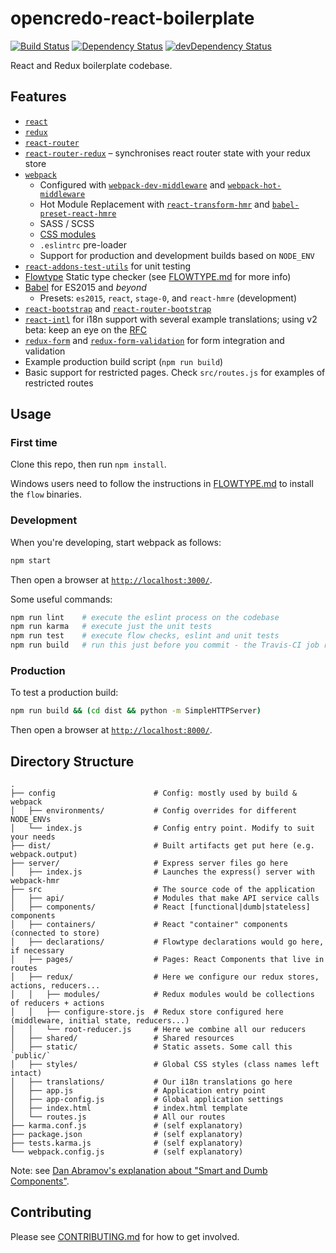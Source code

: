 # opencredo-react-boilerplate

[![Build Status](https://travis-ci.org/opencredo/opencredo-react-boilerplate.svg?branch=master)](https://travis-ci.org/opencredo/opencredo-react-boilerplate)
[![Dependency Status](https://david-dm.org/opencredo/opencredo-react-boilerplate.svg)](https://david-dm.org/opencredo/opencredo-react-boilerplate)
[![devDependency Status](https://david-dm.org/opencredo/opencredo-react-boilerplate/dev-status.svg)](https://david-dm.org/opencredo/opencredo-react-boilerplate#info=devDependencies)

React and Redux boilerplate codebase.

## Features

* [`react`](https://facebook.github.io/react/)
* [`redux`](http://rackt.org/redux/)
* [`react-router`](https://github.com/rackt/react-router)
* [`react-router-redux`](https://github.com/rackt/react-router-redux) &ndash; synchronises react router state with your redux store
* [`webpack`](https://webpack.github.io)
  - Configured with [`webpack-dev-middleware`](https://github.com/webpack/webpack-dev-middleware) and [`webpack-hot-middleware`](https://github.com/glenjamin/webpack-hot-middleware)
  - Hot Module Replacement with [`react-transform-hmr`](https://github.com/gaearon/react-transform-hmr) and [`babel-preset-react-hmre`](https://github.com/danmartinez101/babel-preset-react-hmre)
  - SASS / SCSS
  - [CSS modules](https://github.com/css-modules/css-modules)
  - `.eslintrc` pre-loader
  - Support for production and development builds based on `NODE_ENV`
* [`react-addons-test-utils`](https://facebook.github.io/react/docs/test-utils.html) for unit testing
* [Flowtype](http://flowtype.org) Static type checker (see [FLOWTYPE.md](./FLOWTYPE.md) for more info)
* [Babel](https://babeljs.io) for ES2015 and _beyond_
  - Presets: `es2015`, `react`, `stage-0`, and `react-hmre` (development)
* [`react-bootstrap`](https://react-bootstrap.github.io) and [`react-router-bootstrap`](https://github.com/react-bootstrap/react-router-bootstrap)
* [`react-intl`](https://github.com/yahoo/react-intl/) for i18n support with several example translations; using v2 beta: keep an eye on the [RFC](https://github.com/yahoo/react-intl/issues/162)
* [`redux-form`](https://github.com/erikras/redux-form) and [`redux-form-validation`](https://github.com/CosticaPuntaru/redux-form-validation) for form integration and validation
* Example production build script (`npm run build`)
* Basic support for restricted pages. Check `src/routes.js` for examples of restricted routes

## Usage

### First time

Clone this repo, then run `npm install`.

Windows users need to follow the instructions in [FLOWTYPE.md](./FLOWTYPE.md#windows-installation) to install the `flow` binaries.

### Development

When you're developing, start webpack as follows:

``` sh
npm start
```

Then open a browser at [`http://localhost:3000/`](http://localhost:3000/).

Some useful commands:

``` sh
npm run lint    # execute the eslint process on the codebase
npm run karma   # execute just the unit tests
npm run test    # execute flow checks, eslint and unit tests
npm run build   # run this just before you commit - the Travis-CI job runs this command
```

### Production

To test a production build:

``` sh
npm run build && (cd dist && python -m SimpleHTTPServer)
```

Then open a browser at [`http://localhost:8000/`](http://localhost:8000/).

## Directory Structure
```
.
├── config                      # Config: mostly used by build & webpack
│   ├── environments/           # Config overrides for different NODE_ENVs
│   └── index.js                # Config entry point. Modify to suit your needs
├── dist/                       # Built artifacts get put here (e.g. webpack.output)
├── server/                     # Express server files go here
│   ├── index.js                # Launches the express() server with webpack-hmr
├── src                         # The source code of the application
│   ├── api/                    # Modules that make API service calls
│   ├── components/             # React [functional|dumb|stateless] components
│   ├── containers/             # React "container" components (connected to store)
│   ├── declarations/           # Flowtype declarations would go here, if necessary
│   ├── pages/                  # Pages: React Components that live in routes
│   ├── redux/                  # Here we configure our redux stores, actions, reducers...
│   │   ├── modules/            # Redux modules would be collections of reducers + actions
│   │   ├── configure-store.js  # Redux store configured here (middleware, initial state, reducers...)
│   │   └── root-reducer.js     # Here we combine all our reducers
│   ├── shared/                 # Shared resources
│   ├── static/                 # Static assets. Some call this `public/`
│   ├── styles/                 # Global CSS styles (class names left intact)
│   ├── translations/           # Our i18n translations go here
│   ├── app.js                  # Application entry point
│   ├── app-config.js           # Global application settings
│   ├── index.html              # index.html template
│   └── routes.js               # All our routes
├── karma.conf.js               # (self explanatory)
├── package.json                # (self explanatory)
├── tests.karma.js              # (self explanatory)
└── webpack.config.js           # (self explanatory)
```

Note: see [Dan Abramov's explanation about "Smart and Dumb Components"](https://medium.com/@dan_abramov/smart-and-dumb-components-7ca2f9a7c7d0).

## Contributing

Please see [CONTRIBUTING.md](./CONTRIBUTING.md) for how to get involved.
